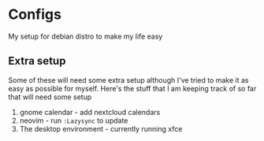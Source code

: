 # Configs

My setup for debian distro to make my life easy

## Extra setup 

Some of these will need some extra setup although I've tried to make it as easy as possible for myself. Here's the stuff that I am keeping track of so far that will need some setup 

1. gnome calendar - add nextcloud calendars
2. neovim - run `:Lazysync` to update
3. The desktop environment - currently running xfce
